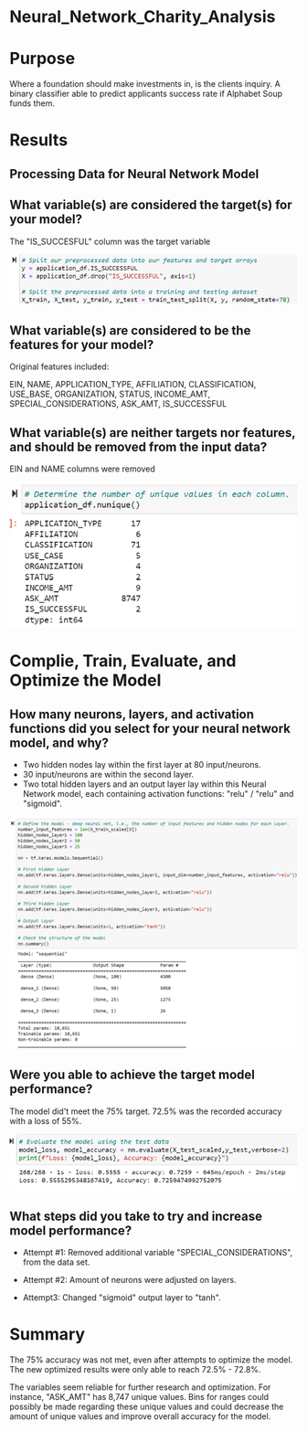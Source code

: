 # Neural_Network_Charity_Analysis

# Purpose

Where a foundation should make investments in, is the clients inquiry. A binary classifier able to predict applicants success rate if Alphabet Soup funds them.

# Results

## Processing Data for Neural Network Model

## What variable(s) are considered the target(s) for your model?

The "IS_SUCCESFUL" column was the target variable

![split.png](images/split.png)

## What variable(s) are considered to be the features for your model?

Original features included:

EIN, NAME, APPLICATION_TYPE, AFFILIATION, CLASSIFICATION, USE_BASE, ORGANIZATION, STATUS, INCOME_AMT, SPECIAL_CONSIDERATIONS, ASK_AMT, IS_SUCCESSFUL

## What variable(s) are neither targets nor features, and should be removed from the input data?

EIN and NAME columns were removed

![unique.png](images/unique.png)

# Complie, Train, Evaluate, and Optimize the Model

## How many neurons, layers, and activation functions did you select for your neural network model, and why?

- Two hidden nodes lay within the first layer at 80 input/neurons.
- 30 input/neurons are within the second layer.
- Two total hidden layers and an output layer lay within this Neural Network model, each
  containing activation functions: "relu" / "relu" and "sigmoid".

![define.png](images/define.png)

## Were you able to achieve the target model performance?

The model did't meet the 75% target. 72.5% was the recorded accuracy with a loss of 55%.

![targ.png](images/targ.png)

## What steps did you take to try and increase model performance?

- Attempt #1:
Removed additional variable "SPECIAL_CONSIDERATIONS", from the data set.

- Attempt #2:
Amount of neurons were adjusted on layers.

- Attempt3:
Changed "sigmoid" output layer to "tanh".

# Summary

The 75% accuracy was not met, even after attempts to optimize the model. The new optimized results were only able to reach 72.5% - 72.8%.

The variables seem reliable for further research and optimization. For instance, "ASK_AMT" has 8,747 unique values. Bins for ranges could possibly be made regarding these unique values and could decrease the amount of unique values and improve overall accuracy for the model.
